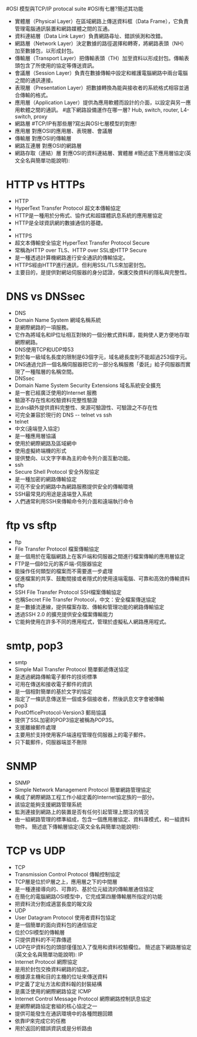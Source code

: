 #OSI 模型與TCP/IP protocal suite
#OSI有七層?簡述其功能
- 實體層（Physical Layer）在區域網路上傳送資料框（Data Frame），它負責管理電腦通訊裝置和網路媒體之間的互通。
- 資料連結層（Data Link Layer）負責網路尋址、錯誤偵測和改錯。
- 網路層（Network Layer）決定數據的路徑選擇和轉寄，將網路表頭（NH）加至數據包，以形成封包。
- 傳輸層（Transport Layer）把傳輸表頭（TH）加至資料以形成封包。傳輸表頭包含了所使用的協定等傳送資訊。
- 會議層（Session Layer）負責在數據傳輸中設定和維護電腦網路中兩台電腦之間的通訊連接。
- 表現層（Presentation Layer）把數據轉換為能與接收者的系統格式相容並適合傳輸的格式。
- 應用層（Application Layer）提供為應用軟體而設計的介面，以設定與另一應用軟體之間的通訊。
#底下網路設備運作在哪一層? Hub, switch, router, L4-switch, proxy
- 網路層
#TCP/IP有那些層?寫出與OSI七層模型的對應!
- 應用層 對應OSI的應用層、表現層、會議層
- 傳輸層 對應OSI的傳輸層
- 網路互連層 對應OSI的網路層
- 網路存取（連結）層 對應OSI的資料連結層、實體層
#簡述底下應用層協定(英文全名與簡單功能說明):
# HTTP vs HTTPs
  - HTTP
   - HyperText Transfer Protocol 超文本傳輸協定
   - HTTP是一種用於分佈式、協作式和超媒體訊息系統的應用層協定
   - HTTP是全球資訊網的數據通信的基礎。
  - 
  - HTTPS
   - 超文本傳輸安全協定 HyperText Transfer Protocol Secure
   - 常稱為HTTP over TLS、HTTP over SSL或HTTP Secure
   - 是一種透過計算機網路進行安全通訊的傳輸協定。
   - HTTPS經由HTTP進行通訊，但利用SSL/TLS來加密封包。
   - 主要目的，是提供對網站伺服器的身分認證，保護交換資料的隱私與完整性。
# DNS vs DNSsec
 - DNS
  - Domain Name System 網域名稱系統
  - 是網際網路的一項服務。
  - 它作為將域名和IP位址相互對映的一個分散式資料庫，能夠使人更方便地存取網際網路。
  - DNS使用TCP和UDP埠53
  - 對於每一級域名長度的限制是63個字元，域名總長度則不能超過253個字元。
  - DNS通過允許一個名稱伺服器把它的一部分名稱服務「委託」給子伺服器而實現了一種階層的名稱空間。
 - DNSsec
  - Domain Name System Security Extensions 域名系統安全擴充
  - 是一套已經廣泛使用的Internet 服務
  - 驗證不存在性和校驗資料完整性驗證
  - 比dns額外提供資料完整性、來源可驗證性、可驗證之不存在性
  - 可完全兼容於現行的 DNS 
-- telnet vs ssh
 - telnet
  - 中文(遠端登入協定)
  - 是一種應用層協議
  - 使用於網際網路及區域網中
  - 使用虛擬終端機的形式
  - 提供雙向、以文字字串為主的命令列介面互動功能。
 - ssh
  -  Secure Shell Protocol 安全外殼協定
  -  是一種加密的網路傳輸協定
  -  可在不安全的網路中為網路服務提供安全的傳輸環境
  -  SSH最常見的用途是遠端登入系統
  -  人們通常利用SSH來傳輸命令列介面和遠端執行命令
# ftp vs sftp
 - ftp
  - File Transfer Protocol 檔案傳輸協定
  - 是一個用於在電腦網路上在客戶端和伺服器之間進行檔案傳輸的應用層協定
  - FTP是一個8位元的客戶端-伺服器協定
  - 能操作任何類型的檔案而不需要進一步處理
  - 促進檔案的共享、鼓勵間接或者隱式的使用遠端電腦、可靠和高效的傳輸資料
 - sftp
  - SSH File Transfer Protocol SSH檔案傳輸協定
  - 也稱Secret File Transfer Protocol，中文：安全檔案傳送協定
  - 是一數據流連線，提供檔案存取、傳輸和管理功能的網路傳輸協定
  - 透過SSH 2.0 的擴充提供安全檔案傳輸能力
  - 它能夠使用在許多不同的應用程式，管理於虛擬私人網路應用程式。
# smtp, pop3
 - smtp
  - Simple Mail Transfer Protocol 簡單郵遞傳送協定
  - 是透過網路傳輸電子郵件的技術標準
  - 可用在傳送和接收電子郵件的資訊
  - 是一個相對簡單的基於文字的協定
  - 指定了一條訊息傳送至一個或多個接收者，然後訊息文字會被傳輸
 - pop3
  - PostOfficeProtocol-Version3 郵局協議
  - 提供了SSL加密的POP3協定被稱為POP3S。
  - 支援離線郵件處理
  - 主要用於支持使用客戶端遠程管理在伺服器上的電子郵件。
  - 只下載郵件，伺服器端並不刪除
# SNMP
 - SNMP
  - Simple Network Management Protocol 簡單網路管理協定
  - 構成了網際網路工程工作小組定義的Internet協定族的一部分。
  - 該協定能夠支援網路管理系統
  - 監測連接到網路上的裝置是否有任何引起管理上關注的情況
  - 由一組網路管理的標準組成，包含一個應用層協定、資料庫模式，和一組資料物件。
簡述底下傳輸層協定(英文全名與簡單功能說明):
# TCP vs UDP
 - TCP
  -  Transmission Control Protocol 傳輸控制協定
  -  TCP層是位於IP層之上，應用層之下的中間層
  -  是一種連接導向的、可靠的、基於位元組流的傳輸層通信協定
  -  在簡化的電腦網路OSI模型中，它完成第四層傳輸層所指定的功能
  -  把資料流分割成適當長度的報文段
 - UDP
  - User Datagram Protocol 使用者資料包協定
  - 是一個簡單的面向資料包的通信協定
  - 位於OSI模型的傳輸層
  - 只提供資料的不可靠傳遞
  - UDP在IP資料包的頭部僅僅加入了復用和資料校驗欄位。
簡述底下網路層協定(英文全名與簡單功能說明):
IP
 - Internet Protocol 網際協定
 - 是用於封包交換資料網路的協定。
 - 根據源主機和目的主機的位址來傳送資料
 - IP定義了定址方法和資料報的封裝結構
 - 是廣泛使用的網際網路協定
ICMP
 - Internet Control Message Protocol 網際網路控制訊息協定
 - 是網際網路協定套組的核心協定之一
 - 提供可能發生在通訊環境中的各種問題回饋
 - 依靠IP來完成它的任務
 - 用於返回的錯誤資訊或是分析路由
